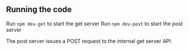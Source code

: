 Running the code
---

Run `npm dev-get` to start the get server
Run `npm dev-post` to start the post server

The post server issues a POST request to the internal get server API
